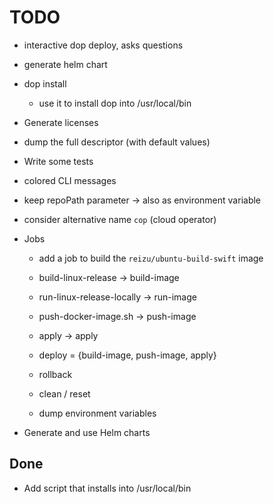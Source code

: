 # TODO

* interactive dop deploy, asks questions

* generate helm chart

* dop install
  - use it to install dop into /usr/local/bin

* Generate licenses

* dump the full descriptor (with default values)

* Write some tests

* colored CLI messages

* keep repoPath parameter
  -> also as environment variable

* consider alternative name `cop` (cloud operator)

* Jobs
  - add a job to build the `reizu/ubuntu-build-swift` image
  - build-linux-release -> build-image
  - run-linux-release-locally -> run-image
  - push-docker-image.sh -> push-image
  - apply -> apply

  - deploy = {build-image, push-image, apply}
  - rollback
  - clean / reset
  - dump environment variables

* Generate and use Helm charts

## Done

* Add script that installs into /usr/local/bin
